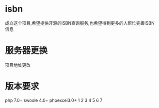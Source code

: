 # isbn

成立这个项目,希望提供开源的ISBN查询服务,也希望得到更多的人帮忙完善ISBN信息

# 服务器更换
项目地址更改

# 版本要求
php 7.0+
swoole 4.0+
phpexcel3.0+
1
2
3
4
5
6
7